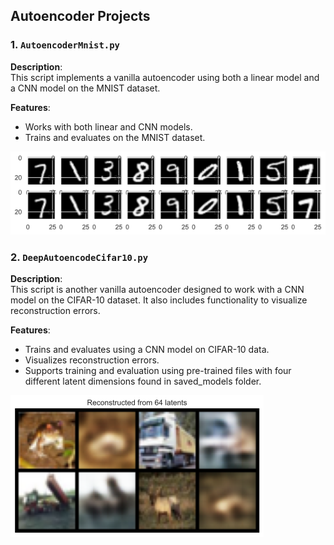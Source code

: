 ## Autoencoder Projects

### 1. `AutoencoderMnist.py`
**Description**:  
This script implements a vanilla autoencoder using both a linear model and a CNN model on the MNIST dataset.

**Features**:
- Works with both linear and CNN models.
- Trains and evaluates on the MNIST dataset.

![MNIST Autoencoder](images/mnist_autoencoder.png)

### 2. `DeepAutoencodeCifar10.py`
**Description**:  
This script is another vanilla autoencoder designed to work with a CNN model on the CIFAR-10 dataset. It also includes functionality to visualize reconstruction errors.

**Features**:
- Trains and evaluates using a CNN model on CIFAR-10 data.
- Visualizes reconstruction errors.
- Supports training and evaluation using pre-trained files with four different latent dimensions found in saved_models folder.

![CIFAR-10 Autoencoder](images/cifar10_autoencoder.png)
